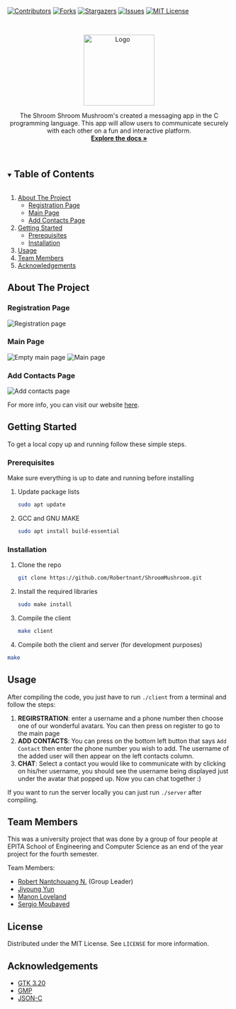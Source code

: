 
[![Contributors][contributors-shield]][contributors-url]
[![Forks][forks-shield]][forks-url]
[![Stargazers][stars-shield]][stars-url]
[![Issues][issues-shield]][issues-url]
[![MIT License][license-shield]][license-url]



<!-- PROJECT LOGO -->
<br />
<p align="center">
  <a href="https://https://github.com/Robertnant/ShroomMushroom">
    <img src="https://static.wixstatic.com/media/0faaa3_a4255995826d4b7ba7a3c0ebd5f07515~mv2.jpg/v1/fill/w_326,h_279,al_c,q_80,usm_0.66_1.00_0.01/logomushrooms_edited.webp" alt="Logo" width="160" height="160">
  </a>
<!--
  <h3 align="center">ShroomShroomMushroom</h3>
  -->

  <p align="center">
    The Shroom Shroom Mushroom's created a messaging app in the C programming language. This app will allow users to communicate securely with each other on a fun and interactive platform.
    <br />
    <a href="https://https://github.com/Robertnant/ShroomMushroom"><strong>Explore the docs »</strong></a>
    <br />
    <br />
 </p>
</p>



<!-- TABLE OF CONTENTS -->
<details open="open">
  <summary><h2 style="display: inline-block">Table of Contents</h2></summary>
  <ol>
    <li>
      <a href="#about-the-project">About The Project</a>
      <ul>
        <li><a href="#registration-page">Registration Page</a></li>
        <li><a href="#main-page">Main Page</a></li>
        <li><a href="#add-contacts-page">Add Contacts Page</a></li>
      </ul>
    </li>
    <li>
      <a href="#getting-started">Getting Started</a>
      <ul>
        <li><a href="#prerequisites">Prerequisites</a></li>
        <li><a href="#installation">Installation</a></li>
      </ul>
    </li>
    <li><a href="#usage">Usage</a></li>
    <li><a href="#team-members">Team Members</a></li>
    <li><a href="#acknowledgements">Acknowledgements</a></li>
  </ol>
</details>



<!-- ABOUT THE PROJECT -->
## About The Project

### Registration Page
<img src="https://media.discordapp.net/attachments/828573338359693362/853587342753005588/Registration_page_image.png" alt="Registration page">

### Main Page
<img src="https://media.discordapp.net/attachments/828573338359693362/853587373610237962/Main_interface.png?width=748&height=640" alt="Empty main page">
<img src="https://media.discordapp.net/attachments/828573338359693362/853587451384954900/Messaging.png?width=748&height=640" alt="Main page">

### Add Contacts Page
<img src="https://media.discordapp.net/attachments/828573338359693362/853587419408498688/Adding_new_contact_interface.png?width=745&height=640" alt="Add contacts page">

For more info, you can visit our website [here](https://shroomshroommushro.wixsite.com/homepage).


<!-- GETTING STARTED -->
## Getting Started

To get a local copy up and running follow these simple steps.

### Prerequisites

Make sure everything is up to date and running before installing
1. Update package lists
    ```sh
    sudo apt update
    ```
2. GCC and GNU MAKE
    ```sh
    sudo apt install build-essential
    ```

### Installation

1. Clone the repo
   ```sh
   git clone https://github.com/Robertnant/ShroomMushroom.git
   ```
2. Install the required libraries
   ```sh
   sudo make install
   ```
  
 3. Compile the client
    ```sh
    make client
    ```
  4. Compile both the client and server (for development purposes)
   ```sh
   make
   ```


<!-- USAGE EXAMPLES -->
## Usage

After compiling the code, you just have to run ``./client`` from a terminal and follow the steps:
1. **REGIRSTRATION**: enter a username and a phone number then choose one of our wonderful avatars. You can then press on register to go to the main page
2. **ADD CONTACTS**: You can press on the bottom left button that says ``Add Contact`` then enter the phone number you wish to add. The username of the added user will then appear on the left contacts column.
3.  **CHAT**: Select a contact you would like to communicate with by clicking on his/her username, you should see the username being displayed just under the avatar that popped up. Now you can chat together :)

If you want to run the server locally you can just run ``./server`` after compiling.

<!-- CONTRIBUTING -->
## Team Members

This was a university project that was done by a group of four people at EPITA School of Engineering and Computer Science as an end of the year project for the fourth semester.

Team Members:
* [Robert Nantchouang N.](https://www.linkedin.com/in/robert-nantchouang-nantchouang-8649731b0/) (Group Leader)
* [Jiyoung Yun](https://www.linkedin.com/in/jiyoung-yun-8936b2146/)
* [Manon Loveland](https://www.linkedin.com/in/manon-loveland-104696210/)
* [Sergio Moubayed](https://www.linkedin.com/in/sergio-moubayed-4186011b3/)



<!-- LICENSE -->
## License

Distributed under the MIT License. See `LICENSE` for more information.



<!-- ACKNOWLEDGEMENTS -->
## Acknowledgements

* [GTK 3.20](https://www.gtk.org/)
* [GMP](https://gmplib.org/)
* [JSON-C](https://github.com/json-c/json-c)





<!-- MARKDOWN LINKS & IMAGES -->
<!-- https://www.markdownguide.org/basic-syntax/#reference-style-links -->
[contributors-shield]: https://img.shields.io/github/contributors/Robertnant/repo.svg?style=for-the-badge
[contributors-url]: https://github.com/Robertnant/repo/graphs/contributors
[forks-shield]: https://img.shields.io/github/forks/Robertnant/repo.svg?style=for-the-badge
[forks-url]: https://github.com/Robertnant/repo/network/members
[stars-shield]: https://img.shields.io/github/stars/Robertnant/repo.svg?style=for-the-badge
[stars-url]: https://github.com/Robertnant/repo/stargazers
[issues-shield]: https://img.shields.io/github/issues/Robertnant/repo.svg?style=for-the-badge
[issues-url]: https://github.com/Robertnant/repo/issues
[license-shield]: https://img.shields.io/github/license/Robertnant/repo.svg?style=for-the-badge
[license-url]: https://github.com/Robertnant/repo/blob/master/LICENSE.txt
[linkedin-shield]: https://img.shields.io/badge/-LinkedIn-black.svg?style=for-the-badge&logo=linkedin&colorB=555
